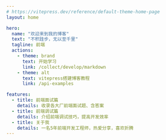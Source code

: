 ```yaml
---
# https://vitepress.dev/reference/default-theme-home-page
layout: home

hero:
  name: "欢迎来到我的博客"
  text: "不积跬步，无以至千里"
  tagline: 前端
  actions:
    - theme: brand
      text: 开始学习
      link: /collect/develop/markdown
    - theme: alt
      text: vitepress搭建博客教程
      link: /api-examples

features:
  - title: 前端面试篇
    details: 收录各大厂前端面试题、含答案
  - title: 前端调试篇
    details: 介绍前端调试技巧，提高开发效率
  - title: 关于我
    details: 一名5年前端开发工程师，热爱分享，喜欢折腾
---
```


